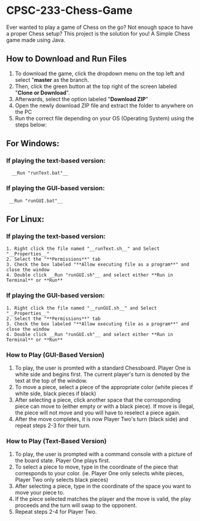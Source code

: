 # CPSC-233-Chess-Game

Ever wanted to play a game of Chess on the go? Not enough space to have a proper Chess setup? This project is the solution for you! 
A Simple Chess game made using Java.

## How to Download and Run Files

1. To download the game, click the dropdown menu on the top left and select "**master** as the branch.
2. Then, click the green button at the top right of the screen labeled "**Clone or Download**".
3. Afterwards, select the option labeled "**Download ZIP**"
4. Open the newly download ZIP file and extract the folder to anywhere on the PC
5. Run the correct file depending on your OS (Operating System) using the steps below:

## **For Windows:**
  ### If playing the text-based version:
      __Run "runText.bat"__
  ### If playing the GUI-based version:
     __Run "runGUI.bat"__
    
## **For Linux:**

   ### If playing the text-based version:
    1. Right click the file named "__runText.sh__" and Select "__Properties__"
    2. Select the "**Permissions**" tab
    3. Check the box labeled "**Allow executing file as a program**" and close the window
    4. Double click __Run "runGUI.sh"__ and select either **Run in Terminal** or **Run**
    
   ### If playing the GUI-based version:
    1. Right click the file named "__runGUI.sh__" and Select "__Properties__"
    2. Select the "**Permissions**" tab
    3. Check the box labeled "**Allow executing file as a program**" and close the window
    4. Double click __Run "runGUI.sh"__ and select either **Run in Terminal** or **Run**

### How to Play (GUI-Based Version)

1. To play, the user is promted with a standard Chessboard. Player One is white side and begins first. The current player's turn is denoted by the text at the top of the window.
2. To move a piece, select a piece of the appropriate color (white pieces if white side, black pieces if black)
3. After selecting a piece, click another space that the corrosponding piece can move to (either empty or with a black piece).    If move is illegal, the piece will not move and you will have to reselect a piece again.
4. After the move completes, it is now Player Two's turn (black side) and repeat steps 2-3 for their turn.

### How to Play (Text-Based Version)

1. To play, the user is prompted with a command console with a picture of the board state. Player One plays first.
2. To select a piece to move, type in the coordinate of the piece that corresponds to your color. (ie. Player One only selects white pieces, Player Two only selects black pieces)
3. After selecting a piece, type in the coordinate of the space you want to move your piece to.
4. If the piece selected matches the player and the move is valid, the play proceeds and the turn will swap to the opponent.
5. Repeat steps 2-4 for Player Two.
